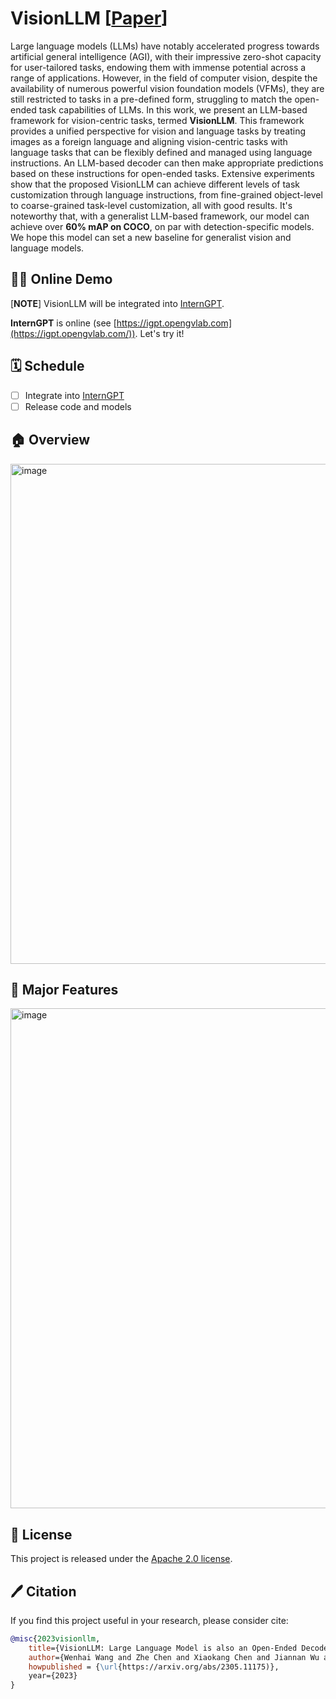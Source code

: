 # VisionLLM [[Paper](https://arxiv.org/abs/2305.11175)] 


<!-- ## Description -->

Large language models (LLMs) have notably accelerated progress towards artificial general intelligence (AGI), with their impressive zero-shot capacity for user-tailored tasks, endowing them with immense potential across a range of applications. However, in the field of computer vision, despite the availability of numerous powerful vision foundation models (VFMs), they are still restricted to tasks in a pre-defined form, struggling to match the open-ended task capabilities of LLMs. In this work, we present an LLM-based framework for vision-centric tasks, termed **VisionLLM**. This framework provides a unified perspective for vision and language tasks by treating images as a foreign language and aligning vision-centric tasks with language tasks that can be flexibly defined and managed using language instructions. An LLM-based decoder can then make appropriate predictions based on these instructions for open-ended tasks. Extensive experiments show that the proposed VisionLLM can achieve different levels of task customization through language instructions, from fine-grained object-level to coarse-grained task-level customization, all with good results. It's noteworthy that, with a generalist LLM-based framework, our model can achieve over **60\% mAP on COCO**, on par with detection-specific models. We hope this model can set a new baseline for generalist vision and language models. 
 
## 🤖💬 Online Demo

[**NOTE**] VisionLLM will be integrated into [InternGPT](https://github.com/OpenGVLab/InternGPT).

**InternGPT** is online (see [https://igpt.opengvlab.com](https://igpt.opengvlab.com/)). Let's try it!


## 🗓️ Schedule
- [ ] Integrate into [InternGPT](https://github.com/OpenGVLab/InternGPT)
- [ ] Release code and models

## 🏠 Overview
<img width="800" alt="image" src="https://github.com/OpenGVLab/VisionLLM/assets/23737120/8fb174ed-4df7-490d-85be-4ebb524fc4c6">

## 🎁 Major Features 
<img width="800" alt="image" src="https://github.com/OpenGVLab/VisionLLM/assets/23737120/e825d53e-e282-4d6a-a1b3-7efb0dfa3613">

## 🎫 License

This project is released under the [Apache 2.0 license](LICENSE). 

## 🖊️ Citation

If you find this project useful in your research, please consider cite:

```BibTeX
@misc{2023visionllm,
    title={VisionLLM: Large Language Model is also an Open-Ended Decoder for Vision-Centric Tasks},
    author={Wenhai Wang and Zhe Chen and Xiaokang Chen and Jiannan Wu and Xizhou Zhu and Gang Zeng and Ping Luo and Tong Lu and Jie Zhou and Yu Qiao and Jifeng Dai},
    howpublished = {\url{https://arxiv.org/abs/2305.11175)},
    year={2023}
}
```
